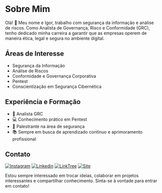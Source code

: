 # Sobre Mim

Olá! 👋 Meu nome e Igor, trabalho com segurança da informação e análise de riscos. Como Analista de Governança, Risco e Conformidade (GRC), tenho dedicado minha carreira a garantir que as empresas operem de maneira ética, legal e segura no ambiente digital.

## Áreas de Interesse

- Segurança da Informação
- Análise de Riscos
- Conformidade e Governança Corporativa
- Pentest
- Conscientização em Segurança Cibernética

## Experiência e Formação

- 💼 Analista GRC
- 💻 Conhecimento prático em Pentest
- 📃 Palestrante na área de segurança
- 📚 Sempre em busca de aprendizado contínuo e aprimoramento profissional

## Contato

[![Instagram](https://img.shields.io/badge/Instagram-E4405F?style=for-the-badge&logo=instagram&logoColor=white)](https://www.instagram.com/igorcybertec/)
[![Linkedin](https://img.shields.io/badge/LinkedIn-0077B5?style=for-the-badge&logo=linkedin&logoColor=white)](https://www.linkedin.com/in/igorgoncalvesoliveira/)
[![LinkTree](https://img.shields.io/badge/linktree-39E09B?style=for-the-badge&logo=linktree&logoColor=white)](https://linktr.ee/igorcybertec)
[![Site](https://img.shields.io/badge/website-000000?style=for-the-badge&logo=About.me&logoColor=white)](https://igorcybertec.framer.website/)




Estou sempre interessado em trocar ideias, colaborar em projetos interessantes e compartilhar conhecimento. Sinta-se à vontade para entrar em contato!


